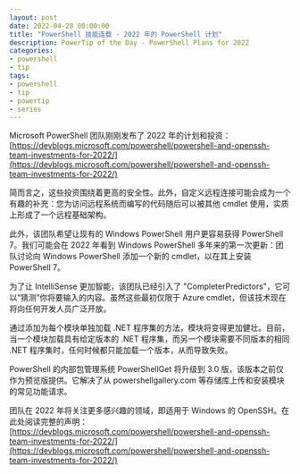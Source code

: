```yaml
---
layout: post
date: 2022-04-28 00:00:00
title: "PowerShell 技能连载 - 2022 年的 PowerShell 计划"
description: PowerTip of the Day - PowerShell Plans for 2022
categories:
- powershell
- tip
tags:
- powershell
- tip
- powertip
- series
---
```

Microsoft PowerShell 团队刚刚发布了 2022 年的计划和投资：[https://devblogs.microsoft.com/powershell/powershell-and-openssh-team-investments-for-2022/](https://devblogs.microsoft.com/powershell/powershell-and-openssh-team-investments-for-2022/)

简而言之，这些投资围绕着更高的安全性。此外，自定义远程连接可能会成为一个有趣的补充：您为访问远程系统而编写的代码随后可以被其他 cmdlet 使用，实质上形成了一个远程基础架构。

此外，该团队希望让现有的 Windows PowerShell 用户更容易获得 PowerShell 7。我们可能会在 2022 年看到 Windows PowerShell 多年来的第一次更新：团队讨论向 Windows PowerShell 添加一个新的 cmdlet，以在其上安装 PowerShell 7。

为了让 IntelliSense 更加智能，该团队已经引入了 "CompleterPredictors"，它可以“猜测”你将要输入的内容。虽然这些最初仅限于 Azure cmdlet，但该技术现在将向任何开发人员广泛开放。

通过添加为每个模块单独加载 .NET 程序集的方法，模块将变得更加健壮。目前，当一个模块加载具有给定版本的 .NET 程序集，而另一个模块需要不同版本的相同 .NET 程序集时，任何时候都只能加载一个版本，从而导致失败。

PowerShell 的内部包管理系统 PowerShellGet 将升级到 3.0 版，该版本之前仅作为预览版提供。它解决了从 powershellgallery.com 等存储库上传和安装模块的常见功能请求。

团队在 2022 年将关注更多感兴趣的领域，即适用于 Windows 的 OpenSSH。在此处阅读完整的声明：[https://devblogs.microsoft.com/powershell/powershell-and-openssh-team-investments-for-2022/](https://devblogs.microsoft.com/powershell/powershell-and-openssh-team-investments-for-2022/)

<!--本文国际来源：[PowerShell Plans for 2022](https://community.idera.com/database-tools/powershell/powertips/b/tips/posts/powershell-plans-for-2022)-->

